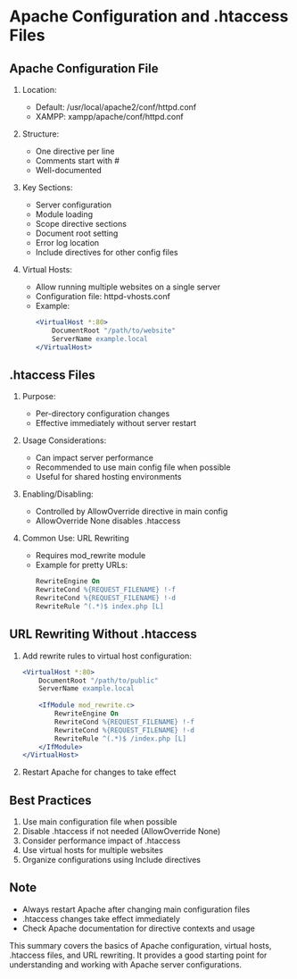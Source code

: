 # Apache Configuration and .htaccess Files

## Apache Configuration File

1. Location:
   - Default: /usr/local/apache2/conf/httpd.conf
   - XAMPP: xampp/apache/conf/httpd.conf

2. Structure:
   - One directive per line
   - Comments start with #
   - Well-documented

3. Key Sections:
   - Server configuration
   - Module loading
   - Scope directive sections
   - Document root setting
   - Error log location
   - Include directives for other config files

4. Virtual Hosts:
   - Allow running multiple websites on a single server
   - Configuration file: httpd-vhosts.conf
   - Example:
     ```apache
     <VirtualHost *:80>
         DocumentRoot "/path/to/website"
         ServerName example.local
     </VirtualHost>
     ```

## .htaccess Files

1. Purpose:
   - Per-directory configuration changes
   - Effective immediately without server restart

2. Usage Considerations:
   - Can impact server performance
   - Recommended to use main config file when possible
   - Useful for shared hosting environments

3. Enabling/Disabling:
   - Controlled by AllowOverride directive in main config
   - AllowOverride None disables .htaccess

4. Common Use: URL Rewriting
   - Requires mod_rewrite module
   - Example for pretty URLs:
     ```apache
     RewriteEngine On
     RewriteCond %{REQUEST_FILENAME} !-f
     RewriteCond %{REQUEST_FILENAME} !-d
     RewriteRule ^(.*)$ index.php [L]
     ```

## URL Rewriting Without .htaccess

1. Add rewrite rules to virtual host configuration:
   ```apache
   <VirtualHost *:80>
       DocumentRoot "/path/to/public"
       ServerName example.local
       
       <IfModule mod_rewrite.c>
           RewriteEngine On
           RewriteCond %{REQUEST_FILENAME} !-f
           RewriteCond %{REQUEST_FILENAME} !-d
           RewriteRule ^(.*)$ /index.php [L]
       </IfModule>
   </VirtualHost>
   ```

2. Restart Apache for changes to take effect

## Best Practices

1. Use main configuration file when possible
2. Disable .htaccess if not needed (AllowOverride None)
3. Consider performance impact of .htaccess
4. Use virtual hosts for multiple websites
5. Organize configurations using Include directives

## Note
- Always restart Apache after changing main configuration files
- .htaccess changes take effect immediately
- Check Apache documentation for directive contexts and usage

This summary covers the basics of Apache configuration, virtual hosts, .htaccess files, and URL rewriting. It provides a good starting point for understanding and working with Apache server configurations.
